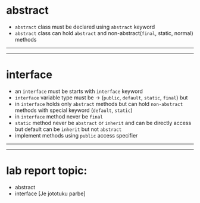 # abstract

- `abstract` class must be declared using `abstract` keyword
- `abstract` class can hold `abstract` and non-abstract(`final`, static, normal) methods

---
---

# interface

- an `interface` must be starts with `interface` keyword
- `interface` variable type must be -> (`public`, `default`, `static`, `final`) but
- in `interface` holds only `abstract` methods but can hold  `non-abstract` methods with special keyword (`default`, `static`)
- in `interface` method never be `final`
- `static` method never be `abstract` or `inherit` and can be directly access but default can be `inherit` but not `abstract`
- implement methods using `public` access specifier


---
---


# lab report topic:
- abstract
- interface
[Je jototuku parbe]